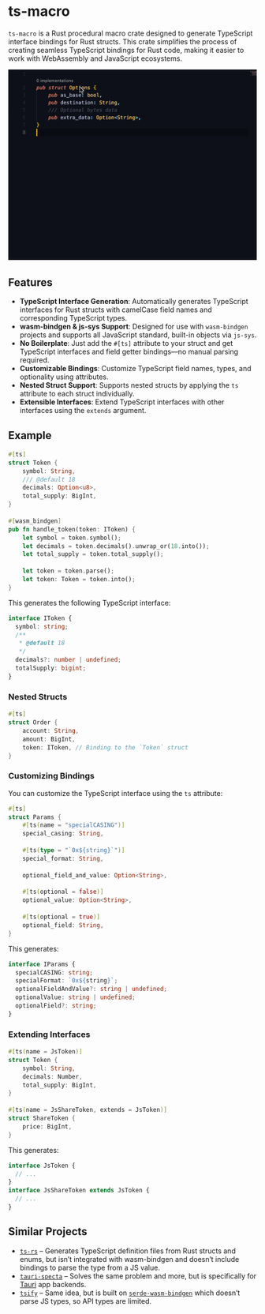# ts-macro

`ts-macro` is a Rust procedural macro crate designed to generate TypeScript
interface bindings for Rust structs. This crate simplifies the process of
creating seamless TypeScript bindings for Rust code, making it easier to work
with WebAssembly and JavaScript ecosystems.

![TypeScript interface doc comment preview](assets/ts-macro-comment.gif)

## Features

- **TypeScript Interface Generation**: Automatically generates TypeScript
  interfaces for Rust structs with camelCase field names and corresponding
  TypeScript types.
- **wasm-bindgen & js-sys Support**: Designed for use with `wasm-bindgen`
  projects and supports all JavaScript standard, built-in objects via `js-sys`.
- **No Boilerplate**: Just add the `#[ts]` attribute to your struct and get
  TypeScript interfaces and field getter bindings—no manual parsing required.
- **Customizable Bindings**: Customize TypeScript field names, types, and
  optionality using attributes.
- **Nested Struct Support**: Supports nested structs by applying the `ts`
  attribute to each struct individually.
- **Extensible Interfaces**: Extend TypeScript interfaces with other interfaces
  using the `extends` argument.

## Example

```rust
#[ts]
struct Token {
    symbol: String,
    /// @default 18
    decimals: Option<u8>,
    total_supply: BigInt,
}

#[wasm_bindgen]
pub fn handle_token(token: IToken) {
    let symbol = token.symbol();
    let decimals = token.decimals().unwrap_or(18.into());
    let total_supply = token.total_supply();

    let token = token.parse();
    let token: Token = token.into();
}
```

This generates the following TypeScript interface:

```typescript
interface IToken {
  symbol: string;
  /**
   * @default 18
   */
  decimals?: number | undefined;
  totalSupply: bigint;
}
```

### Nested Structs

```rust
#[ts]
struct Order {
    account: String,
    amount: BigInt,
    token: IToken, // Binding to the `Token` struct
}
```

### Customizing Bindings

You can customize the TypeScript interface using the `ts` attribute:

```rust
#[ts]
struct Params {
    #[ts(name = "specialCASING")]
    special_casing: String,

    #[ts(type = "`0x${string}`")]
    special_format: String,

    optional_field_and_value: Option<String>,

    #[ts(optional = false)]
    optional_value: Option<String>,

    #[ts(optional = true)]
    optional_field: String,
}
```

This generates:

```typescript
interface IParams {
  specialCASING: string;
  specialFormat: `0x${string}`;
  optionalFieldAndValue?: string | undefined;
  optionalValue: string | undefined;
  optionalField?: string;
}
```

### Extending Interfaces

```rust
#[ts(name = JsToken)]
struct Token {
    symbol: String,
    decimals: Number,
    total_supply: BigInt,
}

#[ts(name = JsShareToken, extends = JsToken)]
struct ShareToken {
    price: BigInt,
}
```

This generates:

```typescript
interface JsToken {
  // ...
}
interface JsShareToken extends JsToken {
  // ...
}
```

## Similar Projects

- [`ts-rs`](https://github.com/Aleph-Alpha/ts-rs) – Generates TypeScript
  definition files from Rust structs and enums, but isn’t integrated with
  wasm-bindgen and doesn’t include bindings to parse the type from a JS value.
- [`tauri-specta`](https://docs.rs/tauri-specta/) – Solves the same problem and
  more, but is specifically for [Tauri](https://tauri.app/) app backends.
- [`tsify`](https://github.com/madonoharu/tsify) – Same idea, but is built on
  [`serde-wasm-bindgen`](https://github.com/RReverser/serde-wasm-bindgen) which
  doesn’t parse JS types, so API types are limited.
